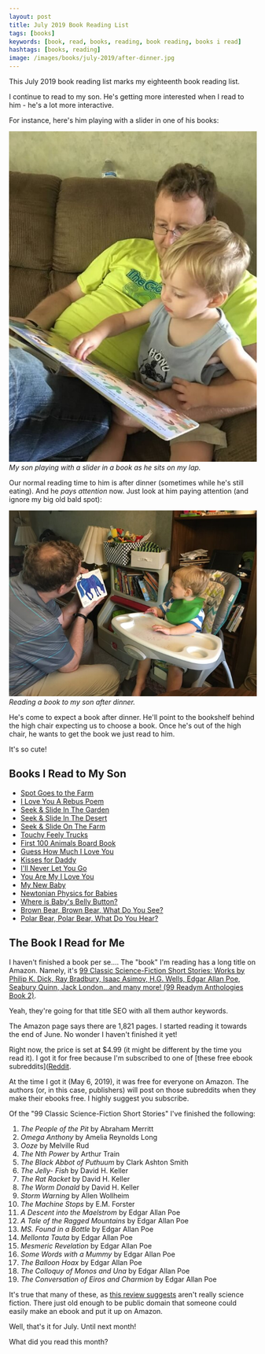 ```yaml
---
layout: post
title: July 2019 Book Reading List
tags: [books]
keywords: [book, read, books, reading, book reading, books i read]
hashtags: [books, reading]
image: /images/books/july-2019/after-dinner.jpg
---
```


This July 2019 book reading list marks my eighteenth book reading list.

I continue to read to my son. He's getting more interested when I read to him - he's a lot more interactive.

For instance, here's him playing with a slider in one of his books:

![My son playing with a slider in a book as he sits on my lap.](/images/books/july-2019/on-the-couch.jpg)
*My son playing with a slider in a book as he sits on my lap.*

Our normal reading time to him is after dinner (sometimes while he's still eating).  And he *pays attention* now. Just look at him paying attention (and ignore my big old bald spot):

![Reading a book to my son after dinner.](/images/books/july-2019/after-dinner.jpg)
*Reading a book to my son after dinner.*

He's come to expect a book after dinner. He'll point to the bookshelf behind the high chair expecting us to choose a book. Once he's out of the high chair, he wants to get the book we just read to him.

It's so cute!

## Books I Read to My Son

* [Spot Goes to the Farm](https://www.abebooks.com/products/isbn/9780399214349/30349427765)
* [I Love You A Rebus Poem](https://www.abebooks.com/products/isbn/9780590376570/30315670864)
* [Seek & Slide In The Garden](https://www.abebooks.com/products/isbn/9781582096520/30327599773)
* [Seek & Slide In The Desert](https://www.abebooks.com/products/isbn/9780760766880/22760515092)
* [Seek & Slide On The Farm](https://www.abebooks.com/products/isbn/9780760731536/30260329474)
* [Touchy Feely Trucks](https://www.abebooks.com/products/isbn/9780746051832/22476395840)
* [First 100 Animals Board Book](https://www.abebooks.com/products/isbn/9780312496760/30314329516)
* [Guess How Much I Love You](https://www.abebooks.com/products/isbn/9780763642648/30162913584)
* [Kisses for Daddy](https://www.abebooks.com/products/isbn/9781921049309/30139041583)
* [I'll Never Let You Go](https://www.abebooks.com/products/isbn/9781492602743/22638593253)
* [You Are My I Love You](https://www.abebooks.com/products/isbn/9780399233920/22702856751)
* [My New Baby](https://www.abebooks.com/products/isbn/9781846432767/30314880373)
* [Newtonian Physics for Babies](https://www.abebooks.com/products/isbn/9781492656203/30387774532)
* [Where is Baby's Belly Button?](https://www.abebooks.com/products/isbn/9780689835605/22619578226)
* [Brown Bear, Brown Bear, What Do You See?](https://www.abebooks.com/products/isbn/9780805047905/30385096935)
* [Polar Bear, Polar Bear, What Do You Hear?](https://www.abebooks.com/products/isbn/9780312513467/22848160359)

## The Book I Read for Me

I haven't finished a book per se.... The "book" I'm reading has a long title on Amazon. Namely, it's [99 Classic Science-Fiction Short Stories: Works by Philip K. Dick, Ray Bradbury, Isaac Asimov, H.G. Wells, Edgar Allan Poe, Seabury Quinn, Jack London...and many more! (99 Readym Anthologies Book 2)](https://www.amazon.com/gp/product/B07RKSDTFP/?tag=hendrixjoseph-20).

Yeah, they're going for that title SEO with all them author keywords.

The Amazon page says there are 1,821 pages. I started reading it towards the end of June. No wonder I haven't finished it yet!

Right now, the price is set at $4.99 (it might be different by the time you read it). I got it for free because I'm subscribed to one of [these free ebook subreddits]([Reddit](https://old.reddit.com/r/FreeEBOOKS+KindleFreebies/).

At the time I got it (May 6, 2019), it was free for everyone on Amazon. The authors (or, in this case, publishers) will post on those subreddits when they make their ebooks free. I highly suggest you subscribe.

Of the "99 Classic Science-Fiction Short Stories" I've finished the following:

1. *The People of the Pit* by Abraham Merritt
2. *Omega Anthony* by Amelia Reynolds Long
3. *Ooze* by Melville Rud
4. *The Nth Power* by Arthur Train
5. *The Black Abbot of Puthuum* by Clark Ashton Smith
6. *The Jelly- Fish* by David H. Keller
7. *The Rat Racket* by David H. Keller
8. *The Worm Donald* by David H. Keller
9. *Storm Warning* by Allen Wollheim
10. *The Machine Stops* by E.M. Forster
11. *A Descent into the Maelstrom* by Edgar Allan Poe
12. *A Tale of the Ragged Mountains* by Edgar Allan Poe
13. *MS. Found in a Bottle* by Edgar Allan Poe
14. *Mellonta Tauta* by Edgar Allan Poe
15. *Mesmeric Revelation* by Edgar Allan Poe
16. *Some Words with a Mummy* by Edgar Allan Poe
17. *The Balloon Hoax* by Edgar Allan Poe
18. *The Colloquy of Monos and Una* by Edgar Allan Poe
19. *The Conversation of Eiros and Charmion* by Edgar Allan Poe

It's true that many of these, as [this review suggests](https://www.amazon.com/gp/customer-reviews/R2T9RXEXZ067U/?tag=hendrixjoseph-20) aren't really science fiction. There just old enough to be public domain that someone could easily make an ebook and put it up on Amazon.

Well, that's it for July. Until next month!

What did you read this month?